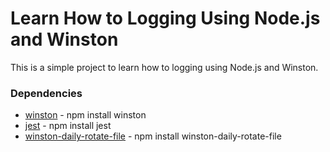 # Learn How to Logging Using Node.js and Winston

This is a simple project to learn how to logging using Node.js and Winston.

### Dependencies

- [winston](https://www.npmjs.com/package/winston) - npm install winston
- [jest](https://www.npmjs.com/package/jest) - npm install jest
- [winston-daily-rotate-file](https://www.npmjs.com/package/winston-daily-rotate-file) - npm install winston-daily-rotate-file
